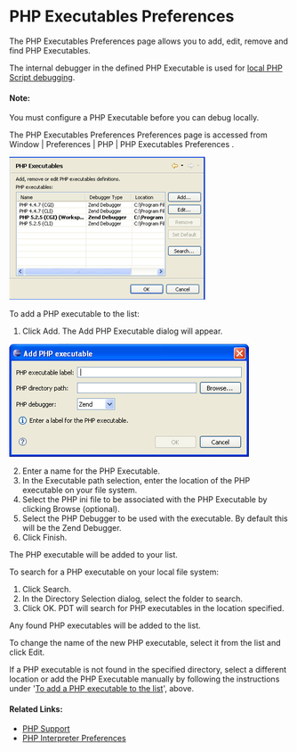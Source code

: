 # PHP Executables Preferences

<!--context:php_executables--><!--context:php_executables_preferences-->

The PHP Executables Preferences page allows you to add, edit, remove and find PHP Executables.

The internal debugger in the defined PHP Executable is used for [local PHP Script debugging](../../024-tasks/152-debugging/024-locally_debugging_a_php_script.md).

<!--note-start-->

#### Note:

You must configure a PHP Executable before you can debug locally.

<!--note-end-->

The PHP Executables Preferences Preferences page is accessed from Window | Preferences | PHP | PHP Executables Preferences .

![php_executables.png](images/php_executables.png "php_executables.png")

<!--ref-start-->

To add a PHP executable to the list:

 1. Click Add.  The Add PHP Executable dialog will appear.

![php_executable_add_pdt.png](images/php_executable_add_pdt.png "php_executable_add_pdt.png")

 2. Enter a name for the PHP Executable.
 3. In the Executable path selection, enter the location of the PHP executable on your file system.
 4. Select the PHP ini file to be associated with the PHP Executable by clicking Browse (optional).
 5. Select the PHP Debugger to be used with the executable. By default this will be the Zend Debugger.
 6. Click Finish.

The PHP executable will be added to your list.

<!--ref-end-->

<!--ref-start-->

To search for a PHP executable on your local file system:

 1. Click Search.
 2. In the Directory Selection dialog, select the folder to search.
 3. Click OK. PDT will search for PHP executables in the location specified.

Any found PHP executables will be added to the list.

To change the name of the new PHP executable, select it from the list and click Edit.

If a PHP executable is not found in the specified directory, select a different location or add the PHP Executable manually by following the instructions under '[To add a PHP executable to the list](#add-executable)', above.

<!--ref-end-->

<!--links-start-->

#### Related Links:

 * [PHP Support](../../016-concepts/008-php_support.md)
 * [PHP Interpreter Preferences](064-php_interpreter.md)

<!--links-end-->
